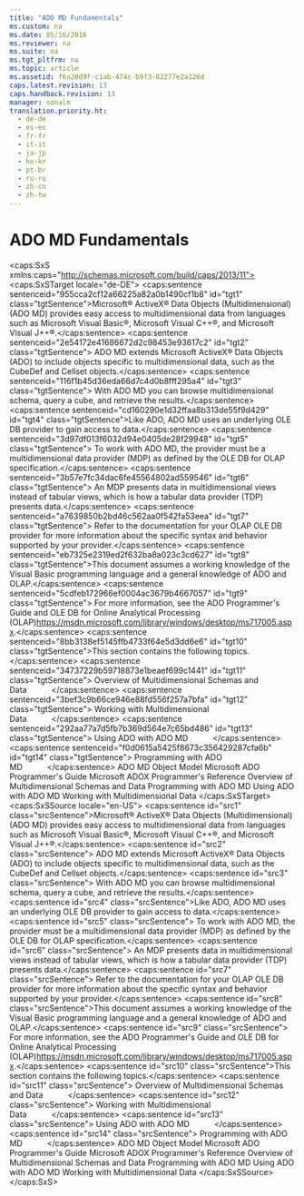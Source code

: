 ```yaml
---
title: "ADO MD Fundamentals"
ms.custom: na
ms.date: 05/16/2016
ms.reviewer: na
ms.suite: na
ms.tgt_pltfrm: na
ms.topic: article
ms.assetid: f6a20d9f-c1ab-474c-b9f3-82277e2a126d
caps.latest.revision: 13
caps.handback.revision: 13
manager: sonalm
translation.priority.ht: 
  - de-de
  - es-es
  - fr-fr
  - it-it
  - ja-jp
  - ko-kr
  - pt-br
  - ru-ru
  - zh-cn
  - zh-tw
---
```

# ADO MD Fundamentals
<?xml version="1.0" encoding="utf-8"?>
<caps:SxS xmlns:caps="http://schemas.microsoft.com/build/caps/2013/11">
  <caps:SxSTarget locale="de-DE">
    <developerConceptualDocument xsi:schemaLocation="http://ddue.schemas.microsoft.com/authoring/2003/5 http://dduestorage.blob.core.windows.net/ddueschema/developer.xsd" xmlns="http://ddue.schemas.microsoft.com/authoring/2003/5" xmlns:xlink="http://www.w3.org/1999/xlink" xmlns:xsi="http://www.w3.org/2001/XMLSchema-instance">
      <introduction>
        <para>
          <caps:sentence sentenceid="955cca2cf12a66225a82a0b1490cf1b8" id="tgt1" class="tgtSentence">Microsoft® ActiveX® Data Objects (Multidimensional) (ADO MD) provides easy access to multidimensional data from languages such as Microsoft Visual Basic®, Microsoft Visual C++®, and Microsoft Visual J++®.</caps:sentence>
          <caps:sentence sentenceid="2e54172e41686672d2c98453e93617c2" id="tgt2" class="tgtSentence"> ADO MD extends Microsoft ActiveX® Data Objects (ADO) to include objects specific to multidimensional data, such as the <legacyLink xlink:href="feb2581c-fc41-471c-bb69-29f8a55fda70">CubeDef</legacyLink> and <legacyLink xlink:href="5e2452c0-cac0-49b2-8099-836c35794d50">Cellset</legacyLink> objects.</caps:sentence>
          <caps:sentence sentenceid="116f1b45d36eda66d7c4d0b8fff295a4" id="tgt3" class="tgtSentence"> With ADO MD you can browse multidimensional schema, query a cube, and retrieve the results.</caps:sentence>
        </para>
        <para>
          <caps:sentence sentenceid="cd160290e1d32ffaa8b313de55f9d429" id="tgt4" class="tgtSentence">Like ADO, ADO MD uses an underlying OLE DB provider to gain access to data.</caps:sentence>
          <caps:sentence sentenceid="3d97df013f6032d94e0405de28f29948" id="tgt5" class="tgtSentence"> To work with ADO MD, the provider must be a multidimensional data provider (MDP) as defined by the OLE DB for OLAP specification.</caps:sentence>
          <caps:sentence sentenceid="3b57e7fc34dac6fe45564802ad559546" id="tgt6" class="tgtSentence"> An MDP presents data in multidimensional views instead of tabular views, which is how a tabular data provider (TDP) presents data.</caps:sentence>
          <caps:sentence sentenceid="a7639850b2bd46c562aa0f542fa53eea" id="tgt7" class="tgtSentence"> Refer to the documentation for your OLAP OLE DB provider for more information about the specific syntax and behavior supported by your provider.</caps:sentence>
        </para>
        <para>
          <caps:sentence sentenceid="eb7325e2319ed2f632ba8a023c3cd627" id="tgt8" class="tgtSentence">This document assumes a working knowledge of the Visual Basic programming language and a general knowledge of ADO and OLAP.</caps:sentence>
          <caps:sentence sentenceid="5cdfeb172966ef0004ac3679b4667057" id="tgt9" class="tgtSentence"> For more information, see the <legacyLink xlink:href="e3c50eee-964a-4abd-810d-1bd51978e814">ADO Programmer's Guide</legacyLink> and <externalLink><linkText>OLE DB for Online Analytical Processing (OLAP)</linkText><linkUri>https://msdn.microsoft.com/library/windows/desktop/ms717005.aspx</linkUri></externalLink>.</caps:sentence>
        </para>
        <para>
          <caps:sentence sentenceid="8bb3138ef5145ffb4733f64e5d3dd6e6" id="tgt10" class="tgtSentence">This section contains the following topics.</caps:sentence>
        </para>
        <list class="bullet">
          <listItem>
            <para>
              <caps:sentence sentenceid="34737229b59718873e1beaef699c1441" id="tgt11" class="tgtSentence">
                <legacyLink xlink:href="ce37fa06-c581-4d80-9a9b-c3aa66408909">Overview of Multidimensional Schemas and Data</legacyLink>           </caps:sentence>
            </para>
          </listItem>
          <listItem>
            <para>
              <caps:sentence sentenceid="3bef3c9b66ce946e88fd556f257a7bfa" id="tgt12" class="tgtSentence">
                <legacyLink xlink:href="84387746-aa3e-44fd-ad6c-a8214a6966dc">Working with Multidimensional Data</legacyLink>           </caps:sentence>
            </para>
          </listItem>
          <listItem>
            <para>
              <caps:sentence sentenceid="292aa77a7d5fb7b369d564e7c65bd486" id="tgt13" class="tgtSentence">
                <legacyLink xlink:href="cfae435e-2ac3-4312-8c1e-9ca4a74cd875">Using ADO with ADO MD</legacyLink>           </caps:sentence>
            </para>
          </listItem>
          <listItem>
            <para>
              <caps:sentence sentenceid="f0d0615a5425f8673c356429287cfa6b" id="tgt14" class="tgtSentence">
                <legacyLink xlink:href="c826b9b5-0d78-43a2-8174-5844db62a93c">Programming with ADO MD</legacyLink>           </caps:sentence>
            </para>
          </listItem>
        </list>
      </introduction>
      <relatedTopics>
        <link xlink:href="6242b374-091b-406f-827a-c0dcd3e1967a">ADO MD Object Model</link>
        <link xlink:href="e3c50eee-964a-4abd-810d-1bd51978e814">Microsoft ADO Programmer's Guide</link>
        <link xlink:href="c6579b5b-a93e-48c5-8847-743fc4590cd2">Microsoft ADOX Programmer's Reference</link>
        <link xlink:href="ce37fa06-c581-4d80-9a9b-c3aa66408909">Overview of Multidimensional Schemas and Data</link>
        <link xlink:href="c826b9b5-0d78-43a2-8174-5844db62a93c">Programming with ADO MD</link>
        <link xlink:href="cfae435e-2ac3-4312-8c1e-9ca4a74cd875">Using ADO with ADO MD</link>
        <link xlink:href="84387746-aa3e-44fd-ad6c-a8214a6966dc">Working with Multidimensional Data</link>
      </relatedTopics>
    </developerConceptualDocument>
  </caps:SxSTarget>
  <caps:SxSSource locale="en-US">
    <developerConceptualDocument xsi:schemaLocation="http://ddue.schemas.microsoft.com/authoring/2003/5 http://dduestorage.blob.core.windows.net/ddueschema/developer.xsd" xmlns="http://ddue.schemas.microsoft.com/authoring/2003/5" xmlns:xlink="http://www.w3.org/1999/xlink" xmlns:xsi="http://www.w3.org/2001/XMLSchema-instance">
      <introduction>
        <para>
          <caps:sentence id="src1" class="srcSentence">Microsoft® ActiveX® Data Objects (Multidimensional) (ADO MD) provides easy access to multidimensional data from languages such as Microsoft Visual Basic®, Microsoft Visual C++®, and Microsoft Visual J++®.</caps:sentence>
          <caps:sentence id="src2" class="srcSentence"> ADO MD extends Microsoft ActiveX® Data Objects (ADO) to include objects specific to multidimensional data, such as the <legacyLink xlink:href="feb2581c-fc41-471c-bb69-29f8a55fda70">CubeDef</legacyLink> and <legacyLink xlink:href="5e2452c0-cac0-49b2-8099-836c35794d50">Cellset</legacyLink> objects.</caps:sentence>
          <caps:sentence id="src3" class="srcSentence"> With ADO MD you can browse multidimensional schema, query a cube, and retrieve the results.</caps:sentence>
        </para>
        <para>
          <caps:sentence id="src4" class="srcSentence">Like ADO, ADO MD uses an underlying OLE DB provider to gain access to data.</caps:sentence>
          <caps:sentence id="src5" class="srcSentence"> To work with ADO MD, the provider must be a multidimensional data provider (MDP) as defined by the OLE DB for OLAP specification.</caps:sentence>
          <caps:sentence id="src6" class="srcSentence"> An MDP presents data in multidimensional views instead of tabular views, which is how a tabular data provider (TDP) presents data.</caps:sentence>
          <caps:sentence id="src7" class="srcSentence"> Refer to the documentation for your OLAP OLE DB provider for more information about the specific syntax and behavior supported by your provider.</caps:sentence>
        </para>
        <para>
          <caps:sentence id="src8" class="srcSentence">This document assumes a working knowledge of the Visual Basic programming language and a general knowledge of ADO and OLAP.</caps:sentence>
          <caps:sentence id="src9" class="srcSentence"> For more information, see the <legacyLink xlink:href="e3c50eee-964a-4abd-810d-1bd51978e814">ADO Programmer's Guide</legacyLink> and <externalLink><linkText>OLE DB for Online Analytical Processing (OLAP)</linkText><linkUri>https://msdn.microsoft.com/library/windows/desktop/ms717005.aspx</linkUri></externalLink>.</caps:sentence>
        </para>
        <para>
          <caps:sentence id="src10" class="srcSentence">This section contains the following topics.</caps:sentence>
        </para>
        <list class="bullet">
          <listItem>
            <para>
              <caps:sentence id="src11" class="srcSentence">
                <legacyLink xlink:href="ce37fa06-c581-4d80-9a9b-c3aa66408909">Overview of Multidimensional Schemas and Data</legacyLink>           </caps:sentence>
            </para>
          </listItem>
          <listItem>
            <para>
              <caps:sentence id="src12" class="srcSentence">
                <legacyLink xlink:href="84387746-aa3e-44fd-ad6c-a8214a6966dc">Working with Multidimensional Data</legacyLink>           </caps:sentence>
            </para>
          </listItem>
          <listItem>
            <para>
              <caps:sentence id="src13" class="srcSentence">
                <legacyLink xlink:href="cfae435e-2ac3-4312-8c1e-9ca4a74cd875">Using ADO with ADO MD</legacyLink>           </caps:sentence>
            </para>
          </listItem>
          <listItem>
            <para>
              <caps:sentence id="src14" class="srcSentence">
                <legacyLink xlink:href="c826b9b5-0d78-43a2-8174-5844db62a93c">Programming with ADO MD</legacyLink>           </caps:sentence>
            </para>
          </listItem>
        </list>
      </introduction>
      <relatedTopics>
        <link xlink:href="6242b374-091b-406f-827a-c0dcd3e1967a">ADO MD Object Model</link>
        <link xlink:href="e3c50eee-964a-4abd-810d-1bd51978e814">Microsoft ADO Programmer's Guide</link>
        <link xlink:href="c6579b5b-a93e-48c5-8847-743fc4590cd2">Microsoft ADOX Programmer's Reference</link>
        <link xlink:href="ce37fa06-c581-4d80-9a9b-c3aa66408909">Overview of Multidimensional Schemas and Data</link>
        <link xlink:href="c826b9b5-0d78-43a2-8174-5844db62a93c">Programming with ADO MD</link>
        <link xlink:href="cfae435e-2ac3-4312-8c1e-9ca4a74cd875">Using ADO with ADO MD</link>
        <link xlink:href="84387746-aa3e-44fd-ad6c-a8214a6966dc">Working with Multidimensional Data</link>
      </relatedTopics>
    </developerConceptualDocument>
  </caps:SxSSource>
</caps:SxS>